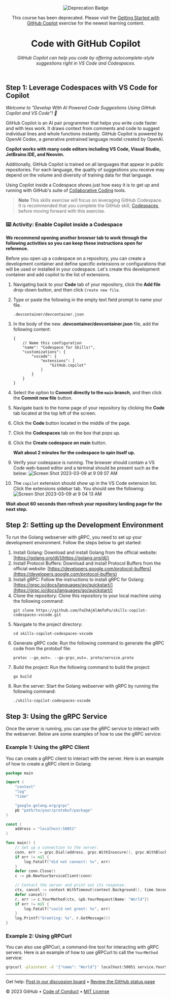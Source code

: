<header>

![Deprecation Badge](https://img.shields.io/badge/Skills-Deprecated-333?logo=github&labelColor=454c54&color=bf8700)

This course has been deprecated. Please visit the [Getting Started with GitHub Copilot](https://github.com/skills/getting-started-with-github-copilot) exercise for the newest learning content.

<!--
  <<< Author notes: Course header >>>
  Read <https://skills.github.com/quickstart> for more information about how to build courses using this template.
  Include a 1280×640 image, course name in sentence case, and a concise description in emphasis.
  In your repository settings: enable template repository, add your 1280×640 social image, auto delete head branches.
  Next to "About", add description & tags; disable releases, packages, & environments.
  Add your open source license, GitHub uses the MIT license.
-->

# Code with GitHub Copilot

_GitHub Copilot can help you code by offering autocomplete-style suggestions right in VS Code and Codespaces._

</header>

<!--
  <<< Author notes: Step 1 >>>
  Choose 3-5 steps for your course.
  The first step is always the hardest, so pick something easy!
  Link to docs.github.com for further explanations.
  Encourage users to open new tabs for steps!
-->

## Step 1: Leverage Codespaces with VS Code for Copilot

_Welcome to "Develop With AI Powered Code Suggestions Using GitHub Copilot and VS Code"! :wave:_

GitHub Copilot is an AI pair programmer that helps you write code faster and with less work. It draws context from comments and code to suggest individual lines and whole functions instantly. GitHub Copilot is powered by OpenAI Codex, a generative pretrained language model created by OpenAI.

**Copilot works with many code editors including VS Code, Visual Studio, JetBrains IDE, and Neovim.**

Additionally, GitHub Copilot is trained on all languages that appear in public repositories. For each language, the quality of suggestions you receive may depend on the volume and diversity of training data for that language.

Using Copilot inside a Codespace shows just how easy it is to get up and running with GitHub's suite of [Collaborative Coding](https://github.com/features#features-collaboration) tools.

> **Note**
> This skills exercise will focus on leveraging GitHub Codespace. It is recommended that you complete the GitHub skill, [Codespaces](https://github.com/skills/code-with-codespaces), before moving forward with this exercise.

### :keyboard: Activity: Enable Copilot inside a Codespace

**We recommend opening another browser tab to work through the following activities so you can keep these instructions open for reference.**

Before you open up a codespace on a repository, you can create a development container and define specific extensions or configurations that will be used or installed in your codespace. Let's create this development container and add copilot to the list of extensions.

1. Navigating back to your **Code** tab of your repository, click the **Add file** drop-down button, and then click `Create new file`.
1. Type or paste the following in the empty text field prompt to name your file.
   ```
   .devcontainer/devcontainer.json
   ```
1. In the body of the new **.devcontainer/devcontainer.json** file, add the following content:
   ```
   {
       // Name this configuration
       "name": "Codespace for Skills!",
       "customizations": {
           "vscode": {
               "extensions": [
                   "GitHub.copilot"
               ]
           }
       }
   }
   ```
1. Select the option to **Commit directly to the `main` branch**, and then click the **Commit new file** button.
1. Navigate back to the home page of your repository by clicking the **Code** tab located at the top left of the screen.
1. Click the **Code** button located in the middle of the page.
1. Click the **Codespaces** tab on the box that pops up.
1. Click the **Create codespace on main** button.

   **Wait about 2 minutes for the codespace to spin itself up.**

1. Verify your codespace is running. The browser should contain a VS Code web-based editor and a terminal should be present such as the below:
   ![Screen Shot 2023-03-09 at 9 09 07 AM](https://user-images.githubusercontent.com/26442605/224102962-d0222578-3f10-4566-856d-8d59f28fcf2e.png)
1. The `copilot` extension should show up in the VS Code extension list. Click the extensions sidebar tab. You should see the following:
   ![Screen Shot 2023-03-09 at 9 04 13 AM](https://user-images.githubusercontent.com/26442605/224102514-7d6d2f51-f435-401d-a529-7bae3ae3e511.png)

**Wait about 60 seconds then refresh your repository landing page for the next step.**

## Step 2: Setting up the Development Environment

To run the Golang webserver with gRPC, you need to set up your development environment. Follow the steps below to get started:

1. Install Golang: Download and install Golang from the official website: [https://golang.org/dl/](https://golang.org/dl/)
2. Install Protocol Buffers: Download and install Protocol Buffers from the official website: [https://developers.google.com/protocol-buffers](https://developers.google.com/protocol-buffers)
3. Install gRPC: Follow the instructions to install gRPC for Golang: [https://grpc.io/docs/languages/go/quickstart/](https://grpc.io/docs/languages/go/quickstart/)
4. Clone the repository: Clone this repository to your local machine using the following command:
   ```
   git clone https://github.com/FaIhAjAlAmToPu/skills-copilot-codespaces-vscode.git
   ```
5. Navigate to the project directory:
   ```
   cd skills-copilot-codespaces-vscode
   ```
6. Generate gRPC code: Run the following command to generate the gRPC code from the protobuf file:
   ```
   protoc --go_out=. --go-grpc_out=. proto/service.proto
   ```
7. Build the project: Run the following command to build the project:
   ```
   go build
   ```
8. Run the server: Start the Golang webserver with gRPC by running the following command:
   ```
   ./skills-copilot-codespaces-vscode
   ```

## Step 3: Using the gRPC Service

Once the server is running, you can use the gRPC service to interact with the webserver. Below are some examples of how to use the gRPC service:

### Example 1: Using the gRPC Client

You can create a gRPC client to interact with the server. Here is an example of how to create a gRPC client in Golang:

```go
package main

import (
	"context"
	"log"
	"time"

	"google.golang.org/grpc"
	pb "path/to/your/protobuf/package"
)

const (
	address = "localhost:50051"
)

func main() {
	// Set up a connection to the server.
	conn, err := grpc.Dial(address, grpc.WithInsecure(), grpc.WithBlock())
	if err != nil {
		log.Fatalf("did not connect: %v", err)
	}
	defer conn.Close()
	c := pb.NewYourServiceClient(conn)

	// Contact the server and print out its response.
	ctx, cancel := context.WithTimeout(context.Background(), time.Second)
	defer cancel()
	r, err := c.YourMethod(ctx, &pb.YourRequest{Name: "World"})
	if err != nil {
		log.Fatalf("could not greet: %v", err)
	}
	log.Printf("Greeting: %s", r.GetMessage())
}
```

### Example 2: Using gRPCurl

You can also use gRPCurl, a command-line tool for interacting with gRPC servers. Here is an example of how to use gRPCurl to call the `YourMethod` service:

```sh
grpcurl -plaintext -d '{"name": "World"}' localhost:50051 service.YourService/YourMethod
```

<footer>

<!--
  <<< Author notes: Footer >>>
  Add a link to get support, GitHub status page, code of conduct, license link.
-->

---

Get help: [Post in our discussion board](https://github.com/orgs/skills/discussions/categories/code-with-copilot) &bull; [Review the GitHub status page](https://www.githubstatus.com/)

&copy; 2023 GitHub &bull; [Code of Conduct](https://www.contributor-covenant.org/version/2/1/code_of_conduct/code_of_conduct.md) &bull; [MIT License](https://gh.io/mit)

</footer>
